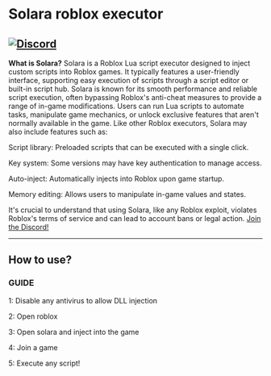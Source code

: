 
# Solara roblox executor

[![Discord](https://img.shields.io/discord/932106421338779709?label=discord&logo=Discord&logoColor=FFFFFF%22)](https://discord.gg/a4PrDRndEU)
---

__What is Solara?__
Solara is a Roblox Lua script executor designed to inject custom scripts into Roblox games. It typically features a user-friendly interface, supporting easy execution of scripts through a script editor or built-in script hub.
Solara is known for its smooth performance and reliable script execution, often bypassing Roblox's anti-cheat measures to provide a range of in-game modifications.
Users can run Lua scripts to automate tasks, manipulate game mechanics, or unlock exclusive features that aren't normally available in the game. Like other Roblox executors, Solara may also include features such as:

Script library: Preloaded scripts that can be executed with a single click.

Key system: Some versions may have key authentication to manage access.

Auto-inject: Automatically injects into Roblox upon game startup.

Memory editing: Allows users to manipulate in-game values and states.

It's crucial to understand that using Solara, like any Roblox exploit, violates Roblox's terms of service and can lead to account bans or legal action.
[Join the Discord!](https://discord.gg/a4PrDRndEU)

---
## How to use?

### GUIDE
1: Disable any antivirus to allow DLL injection

2: Open roblox

3: Open solara and inject into the game

4: Join a game

5: Execute any script!

